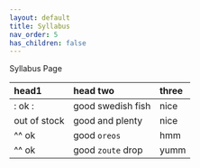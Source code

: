 ```yaml
---
layout: default
title: Syllabus
nav_order: 5
has_children: false
---
```


Syllabus Page

| head1        | head two          | three |
| :----------- | :---------------- | :---- |
| : ok :       | good swedish fish | nice  |
| out of stock | good and plenty   | nice  |
| ^^ ok        | good `oreos`      | hmm   |
| ^^ ok        | good `zoute` drop | yumm  |
